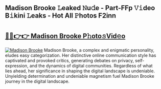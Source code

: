 ## Madison Brooke 𝙻eaked 𝙽u𝚍e - Part-FFp 𝚅𝚒deo B𝚒kini 𝙻eaks - Hot All 𝙿hotos F2inn

# <h2><a href="http://ld1qti.urlbe.top/?page=Madison+Brooke">🔗🔗👉👉 Madison Brooke P𝚑oto𝚜Vid𝚎o</a></h2>

[![Madison Brooke](https://i.imgur.com/eBuTRDB.gif)](http://ld1qti.urlbe.top/?page=Madison+Brooke)
Madison Brooke, a complex and enigmatic personality, eludes easy categorization. Her distinctive online communication style has captivated and provoked critics, generating debates on privacy, self-expression, and the dynamics of digital communities. Regardless of what lies ahead, her significance in shaping the digital landscape is undeniable. Unyielding determination and undeniable magnetism fuel Madison Brooke journey in the digital landscape.
